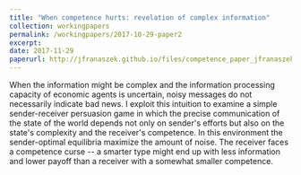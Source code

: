 ```yaml
---
title: "When competence hurts: revelation of complex information"
collection: workingpapers
permalink: /workingpapers/2017-10-29-paper2
excerpt:
date: 2017-11-29
paperurl: http://jfranaszek.github.io/files/competence_paper_jfranaszek.pdf
---
```

When the information might be complex and the information processing capacity of economic agents is uncertain, noisy messages do not necessarily indicate bad news. I exploit this intuition to examine a simple sender-receiver persuasion game in which the precise communication of the state of the world depends not only on sender's efforts but also on the state's complexity and the receiver's competence. In this environment the sender-optimal equilibria maximize the amount of noise. The receiver faces a competence curse -- a smarter type might end up with less information and lower payoff than a receiver with a somewhat smaller competence.


